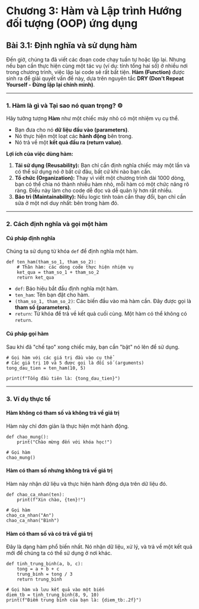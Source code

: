 # Chương 3: Hàm và Lập trình Hướng đối tượng (OOP) ứng dụng
## Bài 3.1: Định nghĩa và sử dụng hàm

Đến giờ, chúng ta đã viết các đoạn code chạy tuần tự hoặc lặp lại. Nhưng nếu bạn cần thực hiện cùng một tác vụ (ví dụ: tính tổng hai số) ở nhiều nơi trong chương trình, việc lặp lại code sẽ rất bất tiện. **Hàm (Function)** được sinh ra để giải quyết vấn đề này, dựa trên nguyên tắc **DRY (Don't Repeat Yourself - Đừng lặp lại chính mình)**.

---
### 1. Hàm là gì và Tại sao nó quan trọng? ⚙️
Hãy tưởng tượng **Hàm** như một chiếc máy nhỏ có một nhiệm vụ cụ thể.
* Bạn đưa cho nó **dữ liệu đầu vào (parameters)**.
* Nó thực hiện một loạt các **hành động** bên trong.
* Nó trả về một **kết quả đầu ra (return value)**.

**Lợi ích của việc dùng hàm:**
1.  **Tái sử dụng (Reusability):** Bạn chỉ cần định nghĩa chiếc máy một lần và có thể sử dụng nó ở bất cứ đâu, bất cứ khi nào bạn cần.
2.  **Tổ chức (Organization):** Thay vì viết một chương trình dài 1000 dòng, bạn có thể chia nó thành nhiều hàm nhỏ, mỗi hàm có một chức năng rõ ràng. Điều này làm cho code dễ đọc và dễ quản lý hơn rất nhiều.
3.  **Bảo trì (Maintainability):** Nếu logic tính toán cần thay đổi, bạn chỉ cần sửa ở một nơi duy nhất: bên trong hàm đó.

---
### 2. Cách định nghĩa và gọi một hàm

#### Cú pháp định nghĩa
Chúng ta sử dụng từ khóa `def` để định nghĩa một hàm.

    def ten_ham(tham_so_1, tham_so_2):
        # Thân hàm: các dòng code thực hiện nhiệm vụ
        ket_qua = tham_so_1 + tham_so_2
        return ket_qua

* `def`: Báo hiệu bắt đầu định nghĩa một hàm.
* `ten_ham`: Tên bạn đặt cho hàm.
* `(tham_so_1, tham_so_2)`: Các biến đầu vào mà hàm cần. Đây được gọi là **tham số (parameters)**.
* `return`: Từ khóa để trả về kết quả cuối cùng. Một hàm có thể không có `return`.

#### Cú pháp gọi hàm
Sau khi đã "chế tạo" xong chiếc máy, bạn cần "bật" nó lên để sử dụng.

    # Gọi hàm với các giá trị đầu vào cụ thể
    # Các giá trị 10 và 5 được gọi là đối số (arguments)
    tong_dau_tien = ten_ham(10, 5)

    print(f"Tổng đầu tiên là: {tong_dau_tien}")

---
### 3. Ví dụ thực tế

#### Hàm không có tham số và không trả về giá trị
Hàm này chỉ đơn giản là thực hiện một hành động.

    def chao_mung():
        print("Chào mừng đến với khóa học!")

    # Gọi hàm
    chao_mung()

#### Hàm có tham số nhưng không trả về giá trị
Hàm này nhận dữ liệu và thực hiện hành động dựa trên dữ liệu đó.

    def chao_ca_nhan(ten):
        print(f"Xin chào, {ten}!")

    # Gọi hàm
    chao_ca_nhan("An")
    chao_ca_nhan("Bình")

#### Hàm có tham số và có trả về giá trị
Đây là dạng hàm phổ biến nhất. Nó nhận dữ liệu, xử lý, và trả về một kết quả mới để chúng ta có thể sử dụng ở nơi khác.

    def tinh_trung_binh(a, b, c):
        tong = a + b + c
        trung_binh = tong / 3
        return trung_binh

    # Gọi hàm và lưu kết quả vào một biến
    diem_tb = tinh_trung_binh(8, 9, 10)
    print(f"Điểm trung bình của bạn là: {diem_tb:.2f}")